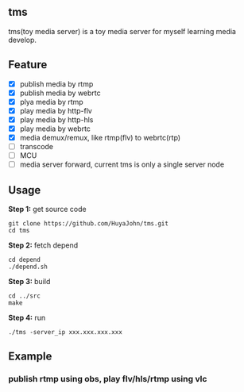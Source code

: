 ## tms

tms(toy media server) is a toy media server for myself learning media develop.

## Feature
- [x] publish media by rtmp
- [x] publish media by webrtc
- [x] plya media by rtmp
- [x] play media by http-flv
- [x] play media by http-hls
- [x] play media by webrtc
- [x] media demux/remux, like rtmp(flv) to webrtc(rtp)
- [ ] transcode
- [ ] MCU
- [ ] media server forward, current tms is only a single server node

## Usage

**Step 1:** get source code
```
git clone https://github.com/HuyaJohn/tms.git
cd tms
```

**Step 2:** fetch depend
```
cd depend
./depend.sh
```

**Step 3:** build
```
cd ../src
make
```
**Step 4:** run
```
./tms -server_ip xxx.xxx.xxx.xxx
```

## Example
### publish rtmp using obs, play flv/hls/rtmp using vlc
